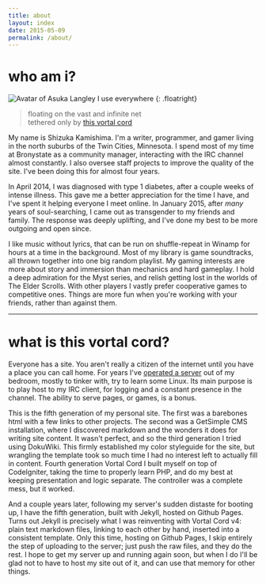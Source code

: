 ```yaml
---
title: about
layout: index
date: 2015-05-09
permalink: /about/
---
```


[boxen]: boxen.html

# who am i?

![Avatar of Asuka Langley I use everywhere](asu_real_tall_w160.png)
{: .floatright}

> floating on the vast and infinite net  
> tethered only by [this vortal cord](vortspeech.html)

My name is Shizuka Kamishima. I'm a writer, programmer, and gamer living in
the north suburbs of the Twin Cities, Minnesota. I spend most of my time
at Bronystate as a community manager, interacting with the IRC channel
almost constantly. I also oversee staff projects to improve the quality of
the site. I've been doing this for almost four years.

In April 2014, I was diagnosed with type 1 diabetes, after a couple weeks
of intense illness. This gave me a better appreciation for the time I have,
and I've spent it helping everyone I meet online. In January 2015, after
*many* years of soul-searching, I came out as transgender to my friends and
family. The response was deeply uplifting, and I've done my best to be
more outgoing and open since.

I like music without lyrics, that can be run on shuffle-repeat in Winamp
for hours at a time in the background. Most of my library is game
soundtracks, all thrown together into one big random playlist. My gaming
interests are more about story and immersion than mechanics and hard
gameplay. I hold a deep admiration for the Myst series, and relish getting
lost in the worlds of The Elder Scrolls. With other players I vastly prefer
cooperative games to competitive ones. Things are more fun when you're
working with your friends, rather than against them.

-----

# what is this vortal cord?

Everyone has a site. You aren't really a citizen of the internet until you
have a place you can call home. For years I've [operated a server][boxen]
out of my bedroom, mostly to tinker with, try to learn some Linux. Its main
purpose is to play host to my IRC client, for logging and a constant
presence in the channel. The ability to serve pages, or games, is a bonus.

This is the fifth generation of my personal site. The first was a barebones
html with a few links to other projects. The second was a GetSimple CMS
installation, where I discovered markdown and the wonders it does for
writing site content. It wasn't perfect, and so the third generation I
tried using DokuWiki. This firmly established my color styleguide for the
site, but wrangling the template took so much time I had no interest left
to actually fill in content. Fourth generation Vortal Cord I built myself
on top of CodeIgniter, taking the time to properly learn PHP, and do my
best at keeping presentation and logic separate. The controller was a
complete mess, but it worked.

And a couple years later, following my server's sudden distaste for booting
up, I have the fifth generation, built with Jekyll, hosted on Github
Pages. Turns out Jekyll is precisely what I was reinventing with Vortal
Cord v4: plain text markdown files, linking to each other by hand, inserted
into a consistent template. Only this time, hosting on Github Pages, I
skip entirely the step of uploading to the server; just push the raw files,
and they do the rest. I hope to get my server up and running again soon,
but when I do I'll be glad not to have to host my site out of it, and can
use that memory for other things.

